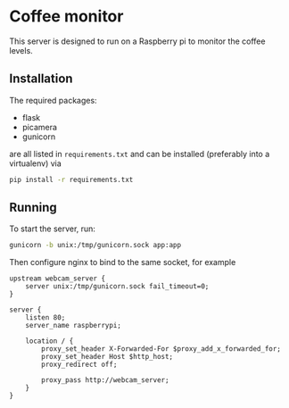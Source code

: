 Coffee monitor
==============

This server is designed to run on a Raspberry pi to monitor the coffee levels.

Installation
------------

The required packages:

* flask
* picamera
* gunicorn

are all listed in `requirements.txt` and can be installed (preferably into a virtualenv) via

``` bash
pip install -r requirements.txt
```

Running
-------

To start the server, run:

``` bash
gunicorn -b unix:/tmp/gunicorn.sock app:app
```

Then configure nginx to bind to the same socket, for example

``` nginx
upstream webcam_server {
    server unix:/tmp/gunicorn.sock fail_timeout=0;
}

server {
    listen 80;
    server_name raspberrypi;

    location / {
        proxy_set_header X-Forwarded-For $proxy_add_x_forwarded_for;
        proxy_set_header Host $http_host;
        proxy_redirect off;

        proxy_pass http://webcam_server;
    }
}
```
